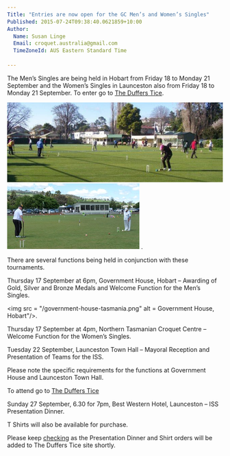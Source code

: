 ```yaml
---
Title: "Entries are now open for the GC Men’s and Women’s Singles"
Published: 2015-07-24T09:38:40.0621859+10:00
Author:
  Name: Susan Linge
  Email: croquet.australia@gmail.com
  TimeZoneId: AUS Eastern Standard Time

---
```

The Men’s Singles are being held in Hobart from Friday 18 to Monday 21 September and the Women’s Singles in Launceston also from Friday 18 to Monday 21 September. To enter go to  [The Duffers Tice](http://www.thedufferstice.com/tournaments-by-category/gc/croquet-australia).

<img src = "/sandy-bay-croquet-club-lawns.jpg" alt = "Sandy Bay CC"/>

<img src = "/northern-tasmanian-croquet-centre.jpg" alt = "Northern Tasmanian CC - Bob Godfrey and Robyn Wallace"/>
.

There are several functions being held in conjunction with these tournaments.  

Thursday 17 September at 6pm, Government House, Hobart – Awarding of Gold, Silver and Bronze Medals and Welcome Function for the Men’s Singles.

<img src = "/government-house-tasmania.png" alt = Government House, Hobart"/>.

Thursday 17 September at 4pm, Northern Tasmanian Croquet Centre – Welcome Function for the Women’s Singles.

Tuesday 22 September, Launceston Town Hall – Mayoral Reception and Presentation of Teams for the ISS.

Please note the specific requirements for the functions at Government House and Launceston Town Hall.

To attend go to [The Duffers Tice](http://www.thedufferstice.com/tournaments-by-category/gc/croquet-tasmania)

Sunday 27 September, 6.30 for 7pm, Best Western Hotel, Launceston – ISS Presentation Dinner.

T Shirts will also be available for purchase.

Please keep [checking](http://www.thedufferstice.com/tournaments-by-category/gc/croquet-tasmania) as the Presentation Dinner and Shirt orders will be added to The Duffers Tice site shortly.